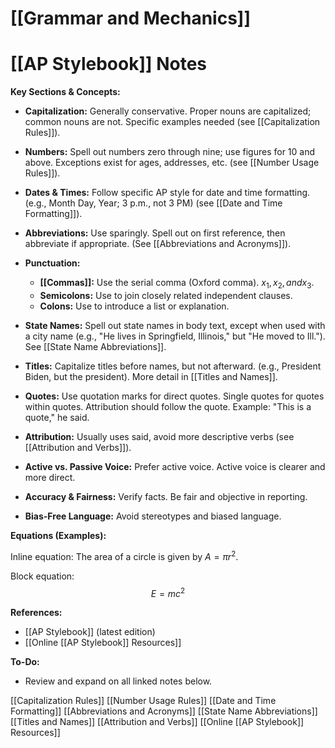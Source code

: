 # [[Grammar and Mechanics]]
# [[AP Stylebook]] Notes

**Key Sections & Concepts:**

* **Capitalization:**  Generally conservative.  Proper nouns are capitalized; common nouns are not.  Specific examples needed (see [[Capitalization Rules]]).

* **Numbers:** Spell out numbers zero through nine; use figures for 10 and above.  Exceptions exist for ages, addresses, etc. (see [[Number Usage Rules]]).

* **Dates & Times:**  Follow specific AP style for date and time formatting.  (e.g.,  Month Day, Year; 3 p.m., not 3 PM) (see [[Date and Time Formatting]]).

* **Abbreviations:** Use sparingly.  Spell out on first reference, then abbreviate if appropriate.  (See [[Abbreviations and Acronyms]]).


* **Punctuation:**
    * **[[Commas]]:**  Use the serial comma (Oxford comma).  $x_1, x_2, and x_3$.
    * **Semicolons:** Use to join closely related independent clauses.
    * **Colons:** Use to introduce a list or explanation.


* **State Names:** Spell out state names in body text, except when used with a city name (e.g.,  "He lives in Springfield, Illinois," but  "He moved to Ill."). See [[State Name Abbreviations]].

* **Titles:** Capitalize titles before names, but not afterward. (e.g., President Biden, but the president). More detail in [[Titles and Names]].


* **Quotes:** Use quotation marks for direct quotes.  Single quotes for quotes within quotes.  Attribution should follow the quote. Example: "This is a quote," he said.


* **Attribution:**  Usually uses said, avoid more descriptive verbs (see [[Attribution and Verbs]]).


* **Active vs. Passive Voice:** Prefer active voice.  Active voice is clearer and more direct.

* **Accuracy & Fairness:** Verify facts. Be fair and objective in reporting.

* **Bias-Free Language:** Avoid stereotypes and biased language.


**Equations (Examples):**

Inline equation: The area of a circle is given by $A = \pi r^2$.

Block equation:
$$ E = mc^2 $$


**References:**

* [[AP Stylebook]] (latest edition)
* [[Online [[AP Stylebook]] Resources]]


**To-Do:**

* Review and expand on all linked notes below.



[[Capitalization Rules]]
[[Number Usage Rules]]
[[Date and Time Formatting]]
[[Abbreviations and Acronyms]]
[[State Name Abbreviations]]
[[Titles and Names]]
[[Attribution and Verbs]]
[[Online [[AP Stylebook]] Resources]]

